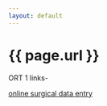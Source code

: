 ```yaml
---
layout: default
---
```


# {{ page.url }}

ORT 1 links-

[online surgical data entry](https://docs.google.com/forms/d/e/1FAIpQLSfHFYTHX5ypnvz4MvKkyHiK4vK1H_YIdR-WzCpGlihkg9GnvA/viewform)
